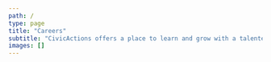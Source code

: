 ```yaml
---
path: /
type: page
title: "Careers"
subtitle: "CivicActions offers a place to learn and grow with a talented group of folks who are passionate about transforming the future of government digital services. Join us!"
images: []
---
```

